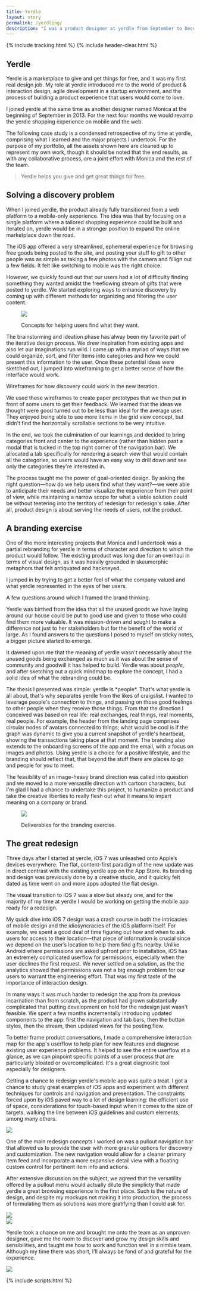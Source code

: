 ```yaml
---
title: Yerdle
layout: story
permalink: /yerdling/
description: "I was a product designer at yerdle from September to December of 2013."
---
```


<head>
  <meta charset="utf-8">
  <meta http-equiv="X-UA-Compatible" content="IE=edge">
  <title>{{ page.title }}</title>
  <meta name="viewport" content="width=device-width, initial-scale=1.0">
  <link rel="stylesheet" href="//cloud.typography.com/7354672/786004/css/fonts.css">
  <link rel="stylesheet" href="/assets/css/projects/yerdle.min.css">
  <script type="text/javascript" src="//use.typekit.net/akj2oia.js"></script>
  <script type="text/javascript">try{Typekit.load();}catch(e){}</script>
  <!-- put TWITTER CARD stuff here -->
  {% include tracking.html %}
</head>
<body>
  {% include header-clear.html %}
  <div class="project-header__container">
    <section class="project-header">
      <h1 class="project-title" id="project-title">Yerdle</h1>
    </section>
  </div>
  <div class="project-content site-wrap">
    <section class="grid">
      <div class="project__main">
        <p>Yerdle is a marketplace to give and get things for free, and it was my first real design job. My role at yerdle introduced me to the world of product &amp; interaction design, agile development in a startup environment, and the process of building a product experience that users would come to love.</p>
        <p>I joined yerdle at the same time as another designer named Monica at the beginning of September in 2013. For the next four months we would revamp the yerdle shopping experience on mobile and the web.</p>
        <p>The following case study is a condensed retrospective of my time at yerdle, comprising what I learned and the major projects I undertook. For the purpose of my portfolio, all the assets shown here are cleaned up to represent my own work, though it should be noted that the end results, as with any collaborative process, are a joint effort with Monica and the rest of the team.</p>
      </div>
      <blockquote class="quote--breakout">
        Yerdle helps you give and get great things for free.
      </blockquote>
    </section>
  </div>
  <section class="project__section--one">
    <div class="site-wrap">
      <div class="grid">
        <div class="project__main">
          <h2>Solving a discovery problem</h2>
          <p>When I joined yerdle, the product already fully transitioned from a web platform to a mobile-only experience. The idea was that by focusing on a single platform where a tailored shopping experience could be built and iterated on, yerdle would be in a stronger position to expand the online marketplace down the road.</p>
          <p>The iOS app offered a very streamlined, ephemeral experience for browsing free goods being posted to the site, and posting your stuff to gift to other people was as simple as taking a few photos with the camera and fillign out a few fields. It felt like switching to mobile was the right choice.</p>
          <p>However, we quickly found out that our users had a lot of difficulty finding something they wanted amidst the freeflowing stream of gifts that were posted to yerdle. We started exploring ways to enhance discovery by coming up with different methods for organizing and filtering the user content.</p>
        </div>
      </div>
    </div>
    <figure class="project__figure--breakout">
      <img src="http://cloud.wikichen.is/serving/projects/yerdle/discovery-concepts-categories.jpg">
      <p class="figure__caption">Concepts for helping users find what they want.</p>
    </figure>
    <div class="site-wrap">
      <div class="grid">
        <div class="project__main">
          <p>The brainstorming and ideation phase has alway been my favorite part of the iterative design process. We drew inspiration from existing apps and also let our imaginations run wild. I came up with a myriad of ways that we could organize, sort, and filter items into categories and how we could present this information to the user. Once these potential ideas were sketched out, I jumped into wireframing to get a better sense of how the interface would work.</p>
        </div>
      </div>
    </div>
    <div class="project__figure">
      <figure class="project__figure">
        <div class="figure__discovery-wireframes"></div>
      </figure>
      <p class="figure__caption">Wireframes for how discovery could work in the new iteration.</p>
    </div>
    <div class="site-wrap">
      <div class="grid">
        <div class="project__main">
          <p>We used these wireframes to create paper prototypes that we then put in front of some users to get their feedback. We learned that the ideas we thought were good turned out to be less than ideal for the average user. They enjoyed being able to see more items in the grid view concept, but didn't find the horizontally scrollable sections to be very intuitive.</p>
          <p>In the end, we took the culmination of our learnings and decided to bring categories front and center to the experience (rather than hidden past a modal that is tucked in the top right corner of the navigation bar). We allocated a tab specifically for rendering a search view that would contain all the categories, so users would have an easy way to drill down and see only the categories they're interested in.</p>
          <p>The process taught me the power of goal-oriented design. By asking the right question&mdash;how do we help users find what they want?&mdash;we were able to anticipate their needs and better visualize the experience from their point of view, while maintaining a narrow scope for what a viable solution could be without teetering into the territory of redesign for redesign's sake. After all, product design is about serving the needs of users, not the product.</p>
        </div>
      </div>
    </div>
  </section>
  <section class="project__section--two">
    <div class="site-wrap">
      <div class="grid">
        <div class="project__main">
          <h2>A branding exercise</h2>
          <p>One of the more interesting projects that Monica and I undertook was a partial rebranding for yerdle in terms of character and direction to which the product would follow. The existing product was long due for an overhaul in terms of visual design, as it was heavily grounded in skeumorphic metaphors that felt antiquated and hackneyed.</p>
          <p>I jumped in by trying to get a better feel of what the company valued and what yerdle represented in the eyes of her users.</p>
        </div>
      </div>
    </div>
    <div class="project__figure">
      <figure class="project__figure--pan">
        <div class="figure__branding-questions"></div>
      </figure>
      <p class="figure__caption">A few questions around which I framed the brand thinking.</p>
    </div>
    <div class="site-wrap">
      <div class="grid">
        <div class="project__main">
          <p>Yerdle was birthed from the idea that all the unused goods we have laying around our house could be put to good use and given to those who could find them more valuable. It was mission-driven and sought to make a difference not just to her stakeholders but for the benefit of the world at large. As I found answers to the questions I posed to myself on sticky notes, a bigger picture started to emerge.</p>
        </div>
      </div>
    </div>
    <div class="project__subsection--branding">
      <div class="site-wrap">
        <div class="grid">
          <div class="project__main">
            <p>It dawned upon me that the meaning of yerdle wasn't necessarily about the unused goods being exchanged as much as it was about the sense of community and goodwill it has helped to build. Yerdle was about <em>people</em>, and after sketching out a quick mindmap to explore the concept, I had a solid idea of what the rebranding could be.</p>
          </div>
        </div>
      </div>
    </div>
    <div class="site-wrap">
      <div class="grid">
        <div class="project__main">
          <p>The thesis I presented was simple: yerdle is *people*. That's what yerdle is all about, that's why separates yerdle from the likes of craigslist. I wanted to leverage people's connection to things, and passing on those good feelings to other people when they receive those things. From that the direction I conceived was based on real life: real exchanges, real things, real moments, real people. For example, the header from the landing page comprises circular nodes of avatars connected to things; what would be cool is if the graph was dynamic to give you a current snapshot of yerdle's heartbeat, showing the transactions taking place at that moment. The branding also extends to the onboarding screens of the app and the email, with a focus on images and photos. Using yerdle is a choice for a positive lifestyle, and the branding should reflect that, that beyond the stuff there are places to go and people for you to meet.</p>
          <p>The feasibility of an image-heavy brand direction was called into question and we moved to a more versastile direction with cartoon characters, but I'm glad I had a chance to undertake this project, to humanize a product and take the creative liberties to really flesh out what it means to impart meaning on a company or brand.</p>
        </div>
      </div>
    </div>
    <figure class="project__figure--breakout">
      <img src="http://cloud.wikichen.is/serving/projects/yerdle/branding-deliverables.jpg">
      <p class="figure__caption">Deliverables for the branding exercise.</p>
    </figure>
  </section>
  <section class="project__section--three">
    <div class="site-wrap">
      <div class="grid">
        <div class="project__main">
          <h2>The great redesign</h2>
          <p>Three days after I started at yerdle, iOS 7 was unleashed onto Apple’s devices everywhere. The flat, content-first paradigm of the new update was in direct contrast with the existing yerdle app on the App Store. Its branding and design was previously done by a creative studio, and it quickly felt dated as time went on and more apps adopted the flat design.</p>
          <p>The visual transition to iOS 7 was a slow but steady one, and for the majority of my time at yerdle I would be working on getting the mobile app ready for a redesign.</p>
        </div>
      </div>
    </div>
    <div class="project__subsection--redesign">
      <div class="site-wrap">
        <div class="grid">
          <div class="project__main">
            <p>My quick dive into iOS 7 design was a crash course in both the intricacies of mobile design and the idiosyncracies of the iOS platform itself. For example, we spent a good deal of time figuring out how and when to ask users for access to their location—that piece of information is crucial since we depend on the user’s location to help them find gifts nearby. Unlike Android where permissions are asked upfront prior to installation, iOS has an extremely complicated userflow for permissions, especially when the user declines the first request. We never settled on a solution, as the the analytics showed that permissions was not a big enough problem for our users to warrant the engineering effort. That was my first taste of the importance of interaction design.</p>
          </div>
        </div>
      </div>
    </div>
    <div class="site-wrap">
      <div class="grid">
        <div class="project__main">
          <p>In many ways it was much harder to redesign the app from its previous incarnation than from scratch, as the product had grown substantially complicated that putting development on hold for the redesign just wasn't feasible. We spent a few months incrementally introducing updated components to the app: first the navigation and tab bars, then the button styles, then the stream, then updated views for the posting flow.</p>
          <p>To better frame product conversations, I made a comprehensive interaction map for the app's userflow to help plan for new features and diagnose existing user experience problems. It helped to see the entire userflow at a glance, as we can pinpoint specific points of a user process that are particularly bloated or overcomplicated. It's a great diagnostic tool especially for designers.</p>
        </div>
      </div>
    </div>
    <div class="project__figure">
      <figure class="figure__redesign-userflow">
      </figure>
    </div>
    <div class="site-wrap">
      <div class="grid">
        <div class="grid__col--5-of-12 grid__col--push-1-of-12">
          <p>Getting a chance to redesign yerdle's mobile app was quite a treat. I got a chance to study great examples of iOS apps and experiment with different techniques for controls and navigation and presentation. The constraints forced upon by iOS paved way to a lot of design learning: the efficient use of space, considerations for touch-based input when it comes to the size of targets, walking the line between iOS guidelines and custom elements, among many others.</p>
        </div>
        <div class="grid__col--6-of-12">
          <img src="http://cloud.wikichen.is/serving/projects/yerdle/redesign-tab.png">
        </div>
        <div class="project__main">
          <p>One of the main redesign concepts I worked on was a pullout navigation bar that allowed us to provide the user with more granular options for discovery and customization. The new navigation would allow for a cleaner primary item feed and incorporate a more expansive detail view with a floating custom control for pertinent item info and actions.</p>
          <p>After extensive discussion on the subject, we agreed that the versatility offered by a pullout menu would actually dilute the simplicty that made yerdle a great browsing experience in the first place. Such is the nature of design, and despite my mockups not making it into production, the process of formulating them as solutions was more gratifying than I could ask for.</p>
        </div>
        <div class="grid__col--1-of-2">
          <img class="mockup" src="http://cloud.wikichen.is/serving/projects/yerdle/redesign-menu.png">
        </div>
        <div class="grid__col--1-of-2">
          <img class="mockup" src="http://cloud.wikichen.is/serving/projects/yerdle/redesign-details.png">
        </div>
        <div class="project__main">
          <p>Yerdle took a chance on me and brought me onto the team as an unproven designer, gave me the room to discover and grow my design skills and sensibilities, and taught me how to work and function well in a nimble team. Although my time there was short, I'll always be fond of and grateful for the experience.</p>
        </div>
        <div class="grid__col--2-of-2">
          <img src="http://cloud.wikichen.is/serving/projects/yerdle/redesign-mockup-phone.png">
        </div>
      </div>
    </div>
  </section>

  {% include scripts.html %}
  <script>
    $(document).ready(function() {
      $('#project-title').addClass('animated fadeInUp');
    });
  </script>
</body>
